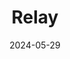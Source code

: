---  
layout: startup_page  
title: "Relay"  
id: "relayfi.com"  
permalink: "/relayrelayfi.com05292024/"  
website: "https://relayfi.com/"  
funding_round: "Series B"  
funding_amount: "$32.2M"  
investors: "Bain Capital Ventures, BTV, Garage, Tapestry, Industry Ventures"  
about: "Relay is a business banking platform designed to provide cash flow clarity and control for small and medium-sized businesses (SMBs). It offers tools for spend management, smart credit products, and a financial API marketplace, aiming to deliver AI-powered predictive cash flow analytics. The platform integrates financial services with software, making banking more efficient for SMBs."  
markets: "Fintech, Banking, Data Integration, Financial Services, Payments, Small and Medium Businesses"  
hq: "Toronto, Ontario, Canada"  
founded_year: "2018"  
linkedin: "https://www.linkedin.com/company/bankwithrelay"  
twitter: "https://twitter.com/relayfinancial"  
instagram: ""  
facebook: "https://www.facebook.com/pg/relayfinancial"  
crunchbase: "https://www.crunchbase.com/organization/relay-financial"  
pitchbook: "https://pitchbook.com/profiles/company/439345-36"  

date_display: "29-May-2024"  
date: "2024-05-29"

# SEO Optimization  
meta_title: "Relay - Series B Funding ($32.2M)"  
meta_description: "Relay, Relay is a business banking platform designed to provide cash flow clarity and control for small and medium-sized businesses (SMBs). It offers tools f..."  
meta_keywords: "Relay, Fintech, Banking, Data Integration, Financial Services, Payments, Small and Medium Businesses, Series B funding"  
canonical_url: "https://startup.projectstartups.com/relayrelayfi.com05292024/"  
---